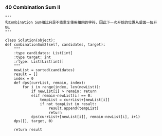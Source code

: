 ### 40		Combination Sum II

	"""
	和Combination Sum相比只是不能重复使用相同的字符，因此下一次开始的位置从后面一位开始。
	"""

	class Solution(object):
    def combinationSum2(self, candidates, target):
        """
        :type candidates: List[int]
        :type target: int
        :rtype: List[List[int]]
        """
        newList = sorted(candidates)
        result = []
        index = 0
        def dps(currList, remain, index):
        	for i in range(index, len(newList)):
        		if newList[i] > remain: return
        		elif remain-newList[i] == 0:
        			tempList = currList+[newList[i]]
        			if not tempList in result:
        				result.append(tempList)
        				return 
        		dps(currList+[newList[i]], remain-newList[i], i+1)
        dps([], target, 0)

        return result
